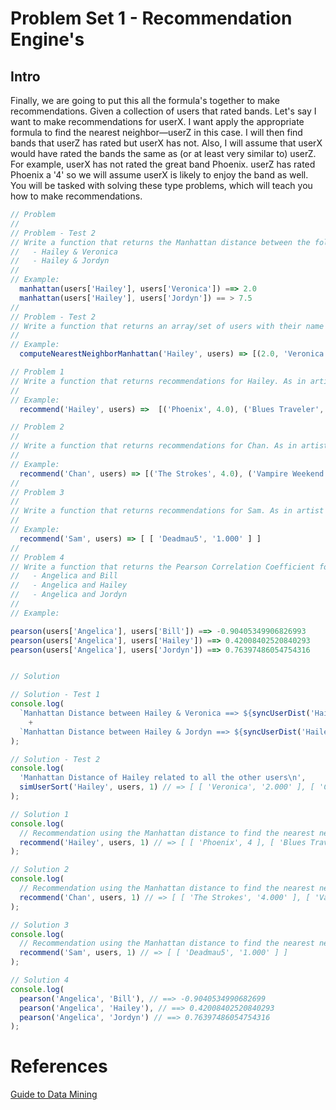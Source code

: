 # Problem Set 1 - Recommendation Engine's

## Intro
Finally, we are going to put this all the formula's together to make recommendations. Given a collection of users that rated bands. Let's say I want to
make recommendations for userX. I want apply the appropriate formula to find the nearest neighbor—userZ in this case. I will
then find bands that userZ has rated but userX has not. Also, I will assume that userX
would have rated the bands the same as (or at least very similar to) userZ. For example,
userX has not rated the great band Phoenix. userZ has rated Phoenix a '4' so we will
assume userX is likely to enjoy the band as well. You will be tasked with solving these type problems, which will teach you how to make recommendations.

```javascript
// Problem
//
// Problem - Test 2
// Write a function that returns the Manhattan distance between the follwoing 2 user's
//   - Hailey & Veronica
//   - Hailey & Jordyn
//
// Example:
  manhattan(users['Hailey'], users['Veronica']) ==> 2.0
  manhattan(users['Hailey'], users['Jordyn']) == > 7.5
//
// Problem - Test 2
// Write a function that returns an array/set of users with their name and ratings compared to Hailey sorted by the ratings from least to greatest
//
// Example:
  computeNearestNeighborManhattan('Hailey', users) => [(2.0, 'Veronica'), (4.0, 'Chan'),(4.0, 'Sam'), (4.5, 'Dan'), (5.0, 'Angelica'), (5.5, 'Bill'), (7.5, 'Jordyn')];

// Problem 1
// Write a function that returns recommendations for Hailey. As in artist her nearest neighbor would recommend to her if they personally knew each other
//
// Example:
  recommend('Hailey', users) =>  [('Phoenix', 4.0), ('Blues Traveler', 3.0), ('Slightly Stoopid', 2.5)]

// Problem 2
//
// Write a function that returns recommendations for Chan. As in artist her nearest neighbor would recommend to her if they personally knew each other
//
// Example:
  recommend('Chan', users) => [('The Strokes', 4.0), ('Vampire Weekend', 1.0)]
//
// Problem 3
//
// Write a function that returns recommendations for Sam. As in artist her nearest neighbor would recommend to her if they personally knew each other
//
// Example:
  recommend('Sam', users) => [ [ 'Deadmau5', '1.000' ] ]
//
// Problem 4
// Write a function that returns the Pearson Correlation Coefficient for the following users
//   - Angelica and Bill
//   - Angelica and Hailey
//   - Angelica and Jordyn
//
// Example:

pearson(users['Angelica'], users['Bill']) ==> -0.90405349906826993
pearson(users['Angelica'], users['Hailey']) ==> 0.42008402520840293
pearson(users['Angelica'], users['Jordyn']) ==> 0.76397486054754316


// Solution

// Solution - Test 1
console.log(
  `Manhattan Distance between Hailey & Veronica ==> ${syncUserDist('Hailey', 'Veronica', 1)}\n` // => 2.0
    +
  `Manhattan Distance between Hailey & Jordyn ==> ${syncUserDist('Hailey', 'Jordyn', 1)}` // => 7.5
);

// Solution - Test 2
console.log(
  'Manhattan Distance of Hailey related to all the other users\n',
  simUserSort('Hailey', users, 1) // => [ [ 'Veronica', '2.000' ], [ 'Chan', '4.000' ], [ 'Sam', '4.000' ], [ 'Dan', '4.500' ], [ 'Angelica', '5.000' ], [ 'Bill', '5.500' ], [ 'Jordyn', '7.500' ] ]
);

// Solution 1
console.log(
  // Recommendation using the Manhattan distance to find the nearest neighbor
  recommend('Hailey', users, 1) // => [ [ 'Phoenix', 4 ], [ 'Blues Traveler', 3 ], [ 'Slightly Stoopid', 2.5 ] ]
);

// Solution 2
console.log(
  // Recommendation using the Manhattan distance to find the nearest neighbor
  recommend('Chan', users, 1) // => [ [ 'The Strokes', '4.000' ], [ 'Vampire Weekend', '1.000' ] ]
);

// Solution 3
console.log(
  // Recommendation using the Manhattan distance to find the nearest neighbor
  recommend('Sam', users, 1) // => [ [ 'Deadmau5', '1.000' ] ]
);

// Solution 4
console.log(
  pearson('Angelica', 'Bill'), // ==> -0.9040534990682699
  pearson('Angelica', 'Hailey'), // ==> 0.42008402520840293
  pearson('Angelica', 'Jordyn') // ==> 0.76397486054754316
);

```

# References
[Guide to Data Mining](http://guidetodatamining.com)
